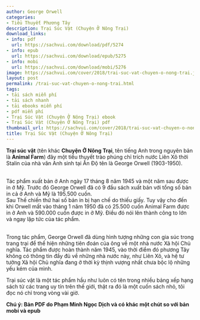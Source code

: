 ```yaml
---
author: George Orwell
categories:
- Tiểu Thuyết Phương Tây
description: Trại Súc Vật (Chuyện Ở Nông Trại)
download_links:
- info: pdf
  url: https://sachvui.com/download/pdf/5274
- info: epub
  url: https://sachvui.com/download/epub/5275
- info: mobi
  url: https://sachvui.com/download/mobi/5276
image: https://sachvui.com/cover/2018/trai-suc-vat-chuyen-o-nong-trai.jpg
layout: post
permalink: /trai-suc-vat-chuyen-o-nong-trai.html
tags:
- tải sách miễn phí
- tải sách nhanh
- tải ebooks miễn phí
- pdf miễn phí
- Trại Súc Vật (Chuyện Ở Nông Trại) ebook
- Trại Súc Vật (Chuyện Ở Nông Trại) pdf
thumbnail_url: https://sachvui.com/cover/2018/trai-suc-vat-chuyen-o-nong-trai.jpg
title: Trại Súc Vật (Chuyện Ở Nông Trại)
---
```


 <div class="item-desc text-justify"> <p><strong>Trại súc vật</strong> (tên khác <strong>Chuyện Ở Nông Trại</strong>,<strong> </strong>tên tiếng Anh trong nguyên bản là <strong>Animal Farm</strong>) đây một tiểu thuyết trào phúng chỉ trích nước Liên Xô thời Stalin của nhà văn Anh sinh tại Ấn Độ tên là George Orwell (1903-1950).</p><p><br>Tác phẩm xuất bản ở Anh ngày 17 tháng 8 năm 1945 và một năm sau được in ở Mỹ. Trước đó George Orwell đã có 9 đầu sách xuất bản với tổng số bản in cả ở Anh và Mỹ là 195.500 cuốn.<br>Sau Thế chiến thứ hai số bản in bị hạn chế do thiếu giấy. Tuy vậy cho đến khi Orwell mất vào tháng 1 năm 1950 đã có 25.500 cuốn Animal Farm được in ở Anh và 590.000 cuốn được in ở Mỹ. Điều đó nói lên thành công to lớn và ngay lập tức của tác phẩm.</p><p><br>Trong tác phẩm, George Orwell đã dùng hình tượng những con gia súc trong trang trại để thể hiện những tiên đoán của ông về một nhà nước Xã hội Chủ nghĩa. Tác phẩm được hoàn thành năm 1945, vào thời điểm đó phương Tây không có thông tin đầy đủ về những nhà nước này, như Liên Xô, và hệ tư tưởng Xã hội Chủ nghĩa đang ở thời kỳ thịnh vượng nhất chưa bộc lộ những yếu kém của mình.</p><p>Trại súc vật là một tác phẩm hầu như luôn có tên trong nhiều bảng xếp hạng sách từ các trang uy tín trên thế giới, thật ra đó là một cuốn sách nhỏ, tôi đọc nó chỉ trong vòng vài giờ.</p><p><strong>Chú ý: Bản PDF do Phạm Minh Ngọc Dịch và có khác một chút so với bản mobi và epub</strong></p> </div>